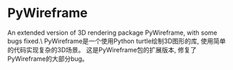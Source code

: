 # PyWireframe
 An extended version of 3D rendering package PyWireframe, with some bugs fixed.\ PyWireframe是一个使用Python turtle绘制3D图形的库, 使用简单的代码实现复杂的3D场景。 这是PyWireframe包的扩展版本, 修复了PyWireframe的大部分bug。
